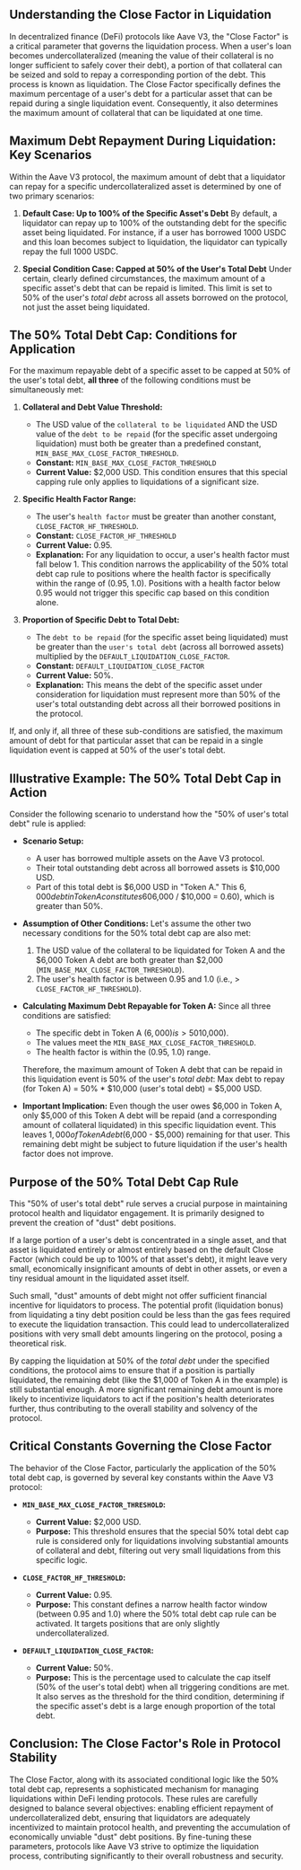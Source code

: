 ## Understanding the Close Factor in Liquidation

In decentralized finance (DeFi) protocols like Aave V3, the "Close Factor" is a critical parameter that governs the liquidation process. When a user's loan becomes undercollateralized (meaning the value of their collateral is no longer sufficient to safely cover their debt), a portion of that collateral can be seized and sold to repay a corresponding portion of the debt. This process is known as liquidation. The Close Factor specifically defines the maximum percentage of a user's debt for a particular asset that can be repaid during a single liquidation event. Consequently, it also determines the maximum amount of collateral that can be liquidated at one time.

## Maximum Debt Repayment During Liquidation: Key Scenarios

Within the Aave V3 protocol, the maximum amount of debt that a liquidator can repay for a specific undercollateralized asset is determined by one of two primary scenarios:

1.  **Default Case: Up to 100% of the Specific Asset's Debt**
    By default, a liquidator can repay up to 100% of the outstanding debt for the specific asset being liquidated. For instance, if a user has borrowed 1000 USDC and this loan becomes subject to liquidation, the liquidator can typically repay the full 1000 USDC.

2.  **Special Condition Case: Capped at 50% of the User's Total Debt**
    Under certain, clearly defined circumstances, the maximum amount of a specific asset's debt that can be repaid is limited. This limit is set to 50% of the user's *total debt* across all assets borrowed on the protocol, not just the asset being liquidated.

## The 50% Total Debt Cap: Conditions for Application

For the maximum repayable debt of a specific asset to be capped at 50% of the user's total debt, **all three** of the following conditions must be simultaneously met:

1.  **Collateral and Debt Value Threshold:**
    *   The USD value of the `collateral to be liquidated` AND the USD value of the `debt to be repaid` (for the specific asset undergoing liquidation) must both be greater than a predefined constant, `MIN_BASE_MAX_CLOSE_FACTOR_THRESHOLD`.
    *   **Constant:** `MIN_BASE_MAX_CLOSE_FACTOR_THRESHOLD`
    *   **Current Value:** $2,000 USD.
    This condition ensures that this special capping rule only applies to liquidations of a significant size.

2.  **Specific Health Factor Range:**
    *   The user's `health factor` must be greater than another constant, `CLOSE_FACTOR_HF_THRESHOLD`.
    *   **Constant:** `CLOSE_FACTOR_HF_THRESHOLD`
    *   **Current Value:** 0.95.
    *   **Explanation:** For any liquidation to occur, a user's health factor must fall below 1. This condition narrows the applicability of the 50% total debt cap rule to positions where the health factor is specifically within the range of (0.95, 1.0). Positions with a health factor below 0.95 would not trigger this specific cap based on this condition alone.

3.  **Proportion of Specific Debt to Total Debt:**
    *   The `debt to be repaid` (for the specific asset being liquidated) must be greater than the `user's total debt` (across all borrowed assets) multiplied by the `DEFAULT_LIQUIDATION_CLOSE_FACTOR`.
    *   **Constant:** `DEFAULT_LIQUIDATION_CLOSE_FACTOR`
    *   **Current Value:** 50%.
    *   **Explanation:** This means the debt of the specific asset under consideration for liquidation must represent more than 50% of the user's total outstanding debt across all their borrowed positions in the protocol.

If, and only if, all three of these sub-conditions are satisfied, the maximum amount of debt for that particular asset that can be repaid in a single liquidation event is capped at 50% of the user's total debt.

## Illustrative Example: The 50% Total Debt Cap in Action

Consider the following scenario to understand how the "50% of user's total debt" rule is applied:

*   **Scenario Setup:**
    *   A user has borrowed multiple assets on the Aave V3 protocol.
    *   Their total outstanding debt across all borrowed assets is $10,000 USD.
    *   Part of this total debt is $6,000 USD in "Token A." This $6,000 debt in Token A constitutes 60% of the user's total debt ($6,000 / $10,000 = 0.60), which is greater than 50%.

*   **Assumption of Other Conditions:**
    Let's assume the other two necessary conditions for the 50% total debt cap are also met:
    1.  The USD value of the collateral to be liquidated for Token A and the $6,000 Token A debt are both greater than $2,000 (`MIN_BASE_MAX_CLOSE_FACTOR_THRESHOLD`).
    2.  The user's health factor is between 0.95 and 1.0 (i.e., > `CLOSE_FACTOR_HF_THRESHOLD`).

*   **Calculating Maximum Debt Repayable for Token A:**
    Since all three conditions are satisfied:
    *   The specific debt in Token A ($6,000) is > 50% of the total debt ($10,000).
    *   The values meet the `MIN_BASE_MAX_CLOSE_FACTOR_THRESHOLD`.
    *   The health factor is within the (0.95, 1.0) range.

    Therefore, the maximum amount of Token A debt that can be repaid in this liquidation event is 50% of the user's *total debt*:
    Max debt to repay (for Token A) = 50% * $10,000 (user's total debt) = $5,000 USD.

*   **Important Implication:**
    Even though the user owes $6,000 in Token A, only $5,000 of this Token A debt will be repaid (and a corresponding amount of collateral liquidated) in this specific liquidation event. This leaves $1,000 of Token A debt ($6,000 - $5,000) remaining for that user. This remaining debt might be subject to future liquidation if the user's health factor does not improve.

## Purpose of the 50% Total Debt Cap Rule

This "50% of user's total debt" rule serves a crucial purpose in maintaining protocol health and liquidator engagement. It is primarily designed to prevent the creation of "dust" debt positions.

If a large portion of a user's debt is concentrated in a single asset, and that asset is liquidated entirely or almost entirely based on the default Close Factor (which could be up to 100% of that asset's debt), it might leave very small, economically insignificant amounts of debt in other assets, or even a tiny residual amount in the liquidated asset itself.

Such small, "dust" amounts of debt might not offer sufficient financial incentive for liquidators to process. The potential profit (liquidation bonus) from liquidating a tiny debt position could be less than the gas fees required to execute the liquidation transaction. This could lead to undercollateralized positions with very small debt amounts lingering on the protocol, posing a theoretical risk.

By capping the liquidation at 50% of the *total debt* under the specified conditions, the protocol aims to ensure that if a position is partially liquidated, the remaining debt (like the $1,000 of Token A in the example) is still substantial enough. A more significant remaining debt amount is more likely to incentivize liquidators to act if the position's health deteriorates further, thus contributing to the overall stability and solvency of the protocol.

## Critical Constants Governing the Close Factor

The behavior of the Close Factor, particularly the application of the 50% total debt cap, is governed by several key constants within the Aave V3 protocol:

*   **`MIN_BASE_MAX_CLOSE_FACTOR_THRESHOLD`:**
    *   **Current Value:** $2,000 USD.
    *   **Purpose:** This threshold ensures that the special 50% total debt cap rule is considered only for liquidations involving substantial amounts of collateral and debt, filtering out very small liquidations from this specific logic.

*   **`CLOSE_FACTOR_HF_THRESHOLD`:**
    *   **Current Value:** 0.95.
    *   **Purpose:** This constant defines a narrow health factor window (between 0.95 and 1.0) where the 50% total debt cap rule can be activated. It targets positions that are only slightly undercollateralized.

*   **`DEFAULT_LIQUIDATION_CLOSE_FACTOR`:**
    *   **Current Value:** 50%.
    *   **Purpose:** This is the percentage used to calculate the cap itself (50% of the user's total debt) when all triggering conditions are met. It also serves as the threshold for the third condition, determining if the specific asset's debt is a large enough proportion of the total debt.

## Conclusion: The Close Factor's Role in Protocol Stability

The Close Factor, along with its associated conditional logic like the 50% total debt cap, represents a sophisticated mechanism for managing liquidations within DeFi lending protocols. These rules are carefully designed to balance several objectives: enabling efficient repayment of undercollateralized debt, ensuring that liquidators are adequately incentivized to maintain protocol health, and preventing the accumulation of economically unviable "dust" debt positions. By fine-tuning these parameters, protocols like Aave V3 strive to optimize the liquidation process, contributing significantly to their overall robustness and security.